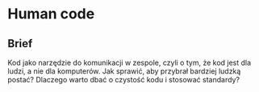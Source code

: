 Human code
==========

Brief
-----
Kod jako narzędzie do komunikacji w zespole, czyli o tym, że kod jest dla ludzi, a nie dla komputerów. Jak sprawić, aby przybrał bardziej ludzką postać? Dlaczego warto dbać o czystość kodu i stosować standardy?
